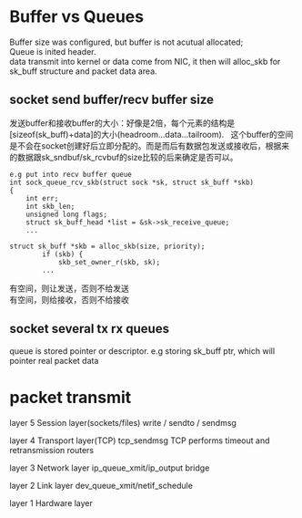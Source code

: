 
# Buffer vs Queues
Buffer size was configured, but buffer is not acutual allocated;  
Queue is inited header.  
data transmit into kernel or data come from NIC, it then will alloc_skb for sk_buff structure and packet data area.  

## socket send buffer/recv buffer size
发送buffer和接收buffer的大小：好像是2倍，每个元素的结构是[sizeof(sk_buff)+data]的大小(headroom...data...tailroom).  
这个buffer的空间是不会在socket创建好后立即分配的。而是而后有数据包发送或接收后，根据来的数据跟sk_sndbuf/sk_rcvbuf的size比较的后来确定是否可以。 
```
e.g put into recv buffer queue
int sock_queue_rcv_skb(struct sock *sk, struct sk_buff *skb)
{
	int err;
	int skb_len;
	unsigned long flags;
	struct sk_buff_head *list = &sk->sk_receive_queue;
	...
	
struct sk_buff *skb = alloc_skb(size, priority);
		if (skb) {
			skb_set_owner_r(skb, sk);
        ...
```
有空间，则让发送，否则不给发送  
有空间，则给接收，否则不给接收  

## socket several tx rx queues  
queue is stored pointer or descriptor. e.g storing sk_buff ptr, which will pointer real packet data   

# packet transmit
layer 5 Session layer(sockets/files)
write / sendto / sendmsg

layer 4 Transport layer(TCP)
tcp_sendmsg
TCP performs timeout and retransmission
routers

layer 3 Network layer
ip_queue_xmit/ip_output
bridge

layer 2 Link layer
dev_queue_xmit/netif_schedule

layer 1 Hardware layer
